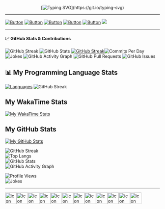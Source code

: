 <div align="center">
  
[![Typing SVG](https://readme-typing-svg.demolab.com?font=hack&size=32&pause=1000&color=00910d&random=false&width=555&height=80&lines=Hello+there+I'm+iceman404;Welcome+to+my+Github+Profile...)](https://git.io/typing-svg)
  
</div>



---
 [![Button](https://img.shields.io/badge/About-Me-008491)](https://github.com/iceman404/iceman404/blob/main/AboutMe.md) [![Button](https://img.shields.io/badge/Technical-Skills-910083)](https://github.com/iceman404/iceman404/blob/main/TechnicalSkills.md) [![Button](https://img.shields.io/badge/My-Strengths-910c00)](https://github.com/iceman404/iceman404/blob/main/MyStrengths.md) [![Button](https://img.shields.io/badge/Let's-Connect-00910d)](https://github.com/iceman404/iceman404/blob/main/LetsConnect.md) [![Button](https://img.shields.io/badge/Happy-Coding-003b91)](https://github.com/iceman404) ![](https://komarev.com/ghpvc/?username=iceman404&style=flat-square&#008597)
<!--
## 📚 Open Source Contributions
I'm an active contributor to the open-source community and believe in the importance of giving back. You'll find some of my contributions and projects here on GitHub.
--->
<!---
iceman404/iceman404 is a ✨ special ✨ repository because its `README.md` (this file) appears on your GitHub profile.
You can click the Preview link to take a look at your changes.
`Happy coding! ✨` 
--->


---
#### 📈 GitHub Stats & Contributions

![GitHub Streak](https://streak-stats.demolab.com/?user=iceman404&theme=dark&hide_border=true)
![GitHub Stats](https://github-readme-stats.vercel.app/api?username=iceman404&show_icons=true&theme=dark&hide_border=true) 
[![GitHub Streak](https://github-readme-stats.vercel.app/api/top-langs?username=iceman404&layout=pie&langs_count=10&card_width=320)](https://git.io/streak-stats)![Commits Per Day](https://github-profile-summary-cards.vercel.app/api/cards/productive-time?username=iceman404&theme=github_dark)![Jokes](https://readme-jokes.vercel.app/api?theme=dark)
![GitHub Activity Graph](https://github-readme-activity-graph.vercel.app/graph?username=iceman404&theme=github-dark&hide_border=true)
![GitHub Pull Requests](https://github-readme-stats.vercel.app/api/pin/?username=iceman404&repo=advanced-redis-clone&theme=dark)
![GitHub Issues](https://github-readme-stats.vercel.app/api/pin/?username=iceman404&repo=adpull-python&theme=dark)
## 📊 My Programming Language Stats  
[![Languages](https://raw.githubusercontent.com/iceman404/iceman404/main/languages.png)](https://iceman404.com/language.html)
![GitHub Streak](https://github-readme-stats.vercel.app/api/top-langs?username=iceman404&layout=pie&langs_count=10&card_width=500)
## My WakaTime Stats

[![My WakaTime Stats](https://github-readme-stats.vercel.app/api/wakatime?username=iceman404&layout=compact&hide_title=true&hide_border=true)](https://github.com/iceman404/github-readme-stats)


## My GitHub Stats

[![My GitHub Stats](https://github-readme-stats.vercel.app/api?username=iceman404&show_icons=true&hide_title=true&hide_border=true&count_private=true)](https://github.com/iceman404/github-readme-stats)






![GitHub Streak](https://streak-stats.demolab.com/?user=iceman404&theme=dark&hide_border=true)  
![Top Langs](https://github-readme-stats.vercel.app/api/top-langs/?username=iceman404&layout=compact&theme=dark&hide_border=true)  
![GitHub Stats](https://github-readme-stats.vercel.app/api?username=iceman404&show_icons=true&theme=dark&hide_border=true)  
![GitHub Activity Graph](https://github-readme-activity-graph.vercel.app/graph?username=iceman404&theme=github-dark&hide_border=true)  

![Profile Views](https://komarev.com/ghpvc/?username=iceman404&color=blue&style=flat-square)  
![Jokes](https://readme-jokes.vercel.app/api?theme=dark)  

---

<div style="display: flex; align-items: flex-start;"><img src="https://techstack-generator.vercel.app/github-icon.svg" alt="icon" width="37" height="37" /><img src="https://techstack-generator.vercel.app/python-icon.svg" alt="icon" width="37" height="37" /><img src="https://techstack-generator.vercel.app/cpp-icon.svg" alt="icon" width="37" height="37" /><img src="https://techstack-generator.vercel.app/mysql-icon.svg" alt="icon" width="37" height="37" /><img src="https://techstack-generator.vercel.app/java-icon.svg" alt="icon" width="37" height="37" /><img src="https://techstack-generator.vercel.app/raspberrypi-icon.svg" alt="icon" width="37" height="37" /><img src="https://techstack-generator.vercel.app/aws-icon.svg" alt="icon" width="37" height="37" /><img src="https://techstack-generator.vercel.app/django-icon.svg" alt="icon" width="37" height="37" /><img src="https://techstack-generator.vercel.app/kubernetes-icon.svg" alt="icon" width="37" height="37" /><img src="https://techstack-generator.vercel.app/docker-icon.svg" alt="icon" width="37" height="37" /><img src="https://techstack-generator.vercel.app/nginx-icon.svg" alt="icon" width="37" height="37" /><img src="https://techstack-generator.vercel.app/restapi-icon.svg" alt="icon" width="37" height="37" /></div>

